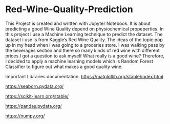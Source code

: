 # Red-Wine-Quality-Prediction
This Project is created and written with Jupyter Notebook. It is about predicting a good Wine Quality depend on physiochemical propeperties. In this project i use a Machine Learning technique to predict the dataset. The dataset i use is from Kaggle’s Red Wine Quality. 
The ideas of the topic pop up in my head when i was going to a groceries store. I was walking pass by the beverages section and there so many kinds of red wine with different prices.I got a question to ask myself What really is a good wine? Therefore, I decided to apply a machine learning models which is Random Forest Classifier to figure out what makes a good quality wine.

Important Libraries documentation:
https://matplotlib.org/stable/index.html

https://seaborn.pydata.org/

https://scikit-learn.org/stable/

https://pandas.pydata.org/

https://numpy.org/
